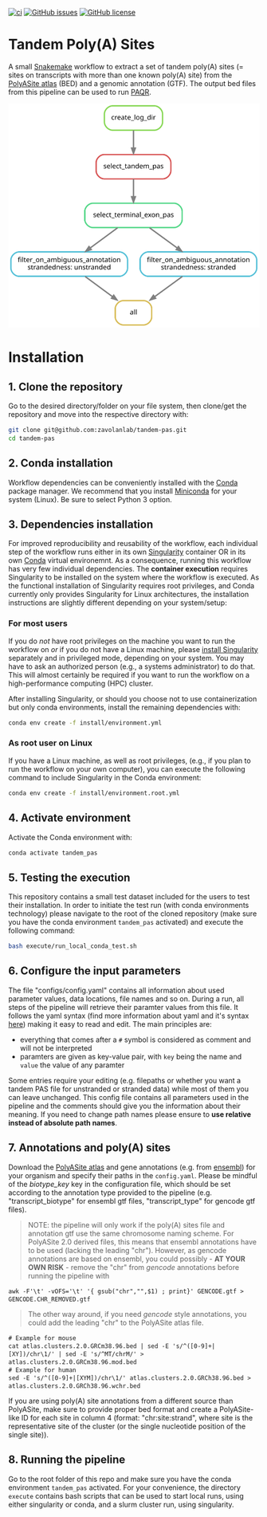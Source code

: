 [![ci](https://github.com/zavolanlab/tandem-pas/workflows/CI/badge.svg?branch=main)](https://github.com/zavolanlab/tandem-pas/actions?query=workflow%3ACI)
[![GitHub issues](https://img.shields.io/github/issues/zavolanlab/tandem-pas)](https://github.com/zavolanlab/tandem-pas/issues)
[![GitHub license](https://img.shields.io/github/license/zavolanlab/tandem-pas)](https://github.com/zavolanlab/tandem-pas/blob/main/LICENSE)

# Tandem Poly(A) Sites

A small [Snakemake][snakemake] workflow to extract a set of tandem poly(A) sites (= sites on transcripts with more than one known poly(A) site) from the [PolyASite atlas][polyasite-atlas] (BED) and a genomic annotation (GTF). The output bed files from this pipeline can be used to run [PAQR][paqr].

![rule_graph][rule-graph]

# Installation

## 1. Clone the repository

Go to the desired directory/folder on your file system, then clone/get the 
repository and move into the respective directory with:

```bash
git clone git@github.com:zavolanlab/tandem-pas.git
cd tandem-pas
```

## 2. Conda installation

Workflow dependencies can be conveniently installed with the [Conda][conda]
package manager. We recommend that you install [Miniconda][miniconda-installation] 
for your system (Linux). Be sure to select Python 3 option. 

## 3. Dependencies installation

For improved reproducibility and reusability of the workflow,
each individual step of the workflow runs either in its own [Singularity][singularity]
container OR in its own [Conda][conda] virtual environemnt. 
As a consequence, running this workflow has very few individual dependencies. 
The **container execution** requires Singularity to be installed on the system where the workflow is executed. 
As the functional installation of Singularity requires root privileges, and Conda currently only provides Singularity
for Linux architectures, the installation instructions are slightly different depending on your system/setup:

### For most users

If you do *not* have root privileges on the machine you want
to run the workflow on *or* if you do not have a Linux machine, please [install
Singularity][singularity-install] separately and in privileged mode, depending
on your system. You may have to ask an authorized person (e.g., a systems
administrator) to do that. This will almost certainly be required if you want
to run the workflow on a high-performance computing (HPC) cluster. 

After installing Singularity, or should you choose not to use containerization but only conda environments, install the remaining dependencies with:
```bash
conda env create -f install/environment.yml
```


### As root user on Linux

If you have a Linux machine, as well as root privileges, (e.g., if you plan to
run the workflow on your own computer), you can execute the following command
to include Singularity in the Conda environment:

```bash
conda env create -f install/environment.root.yml
```

## 4. Activate environment

Activate the Conda environment with:

```bash
conda activate tandem_pas
```

## 5. Testing the execution
This repository contains a small test dataset included for the users to test their installation. In order to initiate the test run (with conda environments technology) please navigate to the root of the cloned repository (make sure you have the conda environment `tandem_pas` activated) and execute the following command:
```bash
bash execute/run_local_conda_test.sh
```


## 6. Configure the input parameters
The file "configs/config.yaml" contains all information about used parameter values, data locations, file names and so on. During a run, all steps of the pipeline will retrieve their paramter values from this file. It follows the yaml syntax (find more information about yaml and it's syntax [here](http://www.yaml.org/)) making it easy to read and edit. The main principles are:
  - everything that comes after a `#` symbol is considered as comment and will not be interpreted
  - paramters are given as key-value pair, with `key` being the name and `value` the value of any paramter


Some entries require your editing (e.g. filepaths or whether you want a tandem PAS file for unstranded or stranded data) while most of them you can leave unchanged. This config file contains all parameters used in the pipeline and the comments should give you the information about their meaning. If you need to change path names please ensure to **use relative instead of absolute path names**.

## 7. Annotations and poly(A) sites
Download the [PolyASite atlas][polyasite-atlas] and gene annotations (e.g. from [ensembl][ensembl]) for your organism and specify their paths in the `config.yaml`. Please be mindful of the _biotype_key_ key in the configuration file, which should be set according to the annotation type provided to the pipeline (e.g. "transcript_biotype" for ensembl gtf files, "transcript_type" for gencode gtf files).

> NOTE: the pipeline will only work if the poly(A) sites file and annotation gtf use the same chromosome naming scheme. For PolyASite 2.0 derived files, this means that ensembl annotations have to be used (lacking the leading "chr"). However, as gencode annotations are based on ensembl, you could possibly - **AT YOUR OWN RISK** - remove the "chr" from *gencode* annotations before running the pipeline with
```
awk -F'\t' -vOFS='\t' '{ gsub("chr","",$1) ; print}' GENCODE.gtf > GENCODE.CHR_REMOVED.gtf
``` 
> The other way around, if you need *gencode* style annotations, you could add the leading "chr" to the PolyASite atlas file.   
```
# Example for mouse
cat atlas.clusters.2.0.GRCm38.96.bed | sed -E 's/^([0-9]+|[XY])/chr\1/' | sed -E 's/^MT/chrM/' > atlas.clusters.2.0.GRCm38.96.mod.bed
# Example for human
sed -E 's/^([0-9]+|[XYM])/chr\1/' atlas.clusters.2.0.GRCh38.96.bed > atlas.clusters.2.0.GRCh38.96.wchr.bed
```

If you are using poly(A) site annotations from a different source than PolyASite, make sure to provide proper bed format and create a PolyASite-like ID for each site in column 4 (format: "chr:site:strand", where site is the representative site of the cluster (or the single nucleotide position of the single site)).


## 8. Running the pipeline
Go to the root folder of this repo and make sure you have the conda environment `tandem_pas` activated. For your convenience, the directory `execute` contains bash scripts that can be used to start local runs, using either singularity or conda, and a slurm cluster run, using singularity.


[polyasite-atlas]: <https://polyasite.unibas.ch/atlas>
[conda]: <https://docs.conda.io/projects/conda/en/latest/index.html>
[miniconda-installation]: <https://docs.conda.io/en/latest/miniconda.html>
[rule-graph]: images/dag.svg
[snakemake]: <https://snakemake.readthedocs.io/en/stable/>
[singularity]: <https://sylabs.io/singularity/>
[singularity-install]: <https://sylabs.io/guides/3.5/admin-guide/installation.html>
[slurm]: <https://slurm.schedmd.com/documentation.html>
[ensembl]: <https://www.ensembl.org/index.html>
[paqr]: <https://github.com/zavolanlab/PAQR_KAPAC>